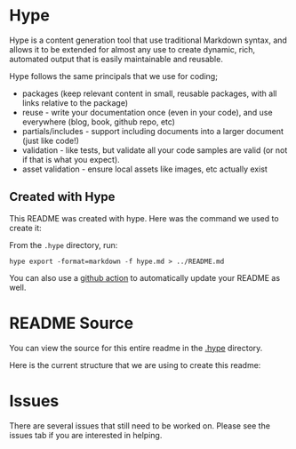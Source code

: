 <include src="badges.md"></include>

# Hype

Hype is a content generation tool that use traditional Markdown syntax, and allows it to be extended for almost any use to create dynamic, rich, automated output that is easily maintainable and reusable.

Hype follows the same principals that we use for coding;

- packages (keep relevant content in small, reusable packages, with all links relative to the package)
- reuse - write your documentation once (even in your code), and use everywhere (blog, book, github repo, etc)
- partials/includes - support including documents into a larger document (just like code!)
- validation - like tests, but validate all your code samples are valid (or not if that is what you expect).
- asset validation - ensure local assets like images, etc actually exist

## Created with Hype

This README was created with hype. Here was the command we used to create it:

From the `.hype` directory, run:

```
hype export -format=markdown -f hype.md > ../README.md
```

You can also use a [github action](#using-github-actions-to-update-your-readme) to automatically update your README as well.

<include src="quickstart/hype.md"></include>

# README Source

You can view the source for this entire readme in the [.hype](https://github.com/gopherguides/corp/tree/main/.hype) directory.

Here is the current structure that we are using to create this readme:

<cmd exec="tree" src=".">

<include src="actions/hype.md"></include>

# Issues

There are several issues that still need to be worked on. Please see the issues tab if you are interested in helping.

<include src="license.md"></include>
